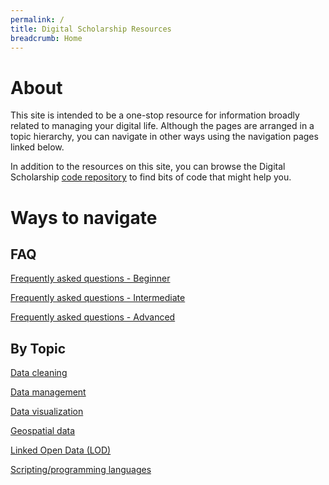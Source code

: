 ```yaml
---
permalink: /
title: Digital Scholarship Resources
breadcrumb: Home
---
```


# About

This site is intended to be a one-stop resource for information broadly related to managing your digital life.  Although the pages are arranged in a topic hierarchy, you can navigate in other ways using the navigation pages linked below.

In addition to the resources on this site, you can browse the Digital Scholarship [code repository](https://github.com/HeardLibrary/digital-scholarship) to find bits of code that might help you.

# Ways to navigate

## FAQ

[Frequently asked questions - Beginner](beginner)

[Frequently asked questions - Intermediate](intermediate)

[Frequently asked questions - Advanced](advanced)

## By Topic

[Data cleaning](clean/)

[Data management](manage/)

[Data visualization](vis/)

[Geospatial data](geo/)

[Linked Open Data (LOD)](lod/)

[Scripting/programming languages](script/)

